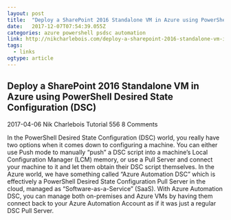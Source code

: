 ```yaml
---
layout: post 
title:  "Deploy a SharePoint 2016 Standalone VM in Azure using PowerShell Desired State Configuration (DSC) – Crawl, Walk, Run, Automate" 
date:   2017-12-07T07:54:39.055Z 
categories: azure powershell psdsc automation
link: http://nikcharlebois.com/deploy-a-sharepoint-2016-standalone-vm-in-azure-using-powershell-desired-state-configuration-dsc/ 
tags:
  - links
ogtype: article 
---
```


## Deploy a SharePoint 2016 Standalone VM in Azure using PowerShell Desired State Configuration (DSC)

2017-04-06  Nik Charlebois	 Tutorial  556 8 Comments

In the PowerShell Desired State Configuration (DSC) world, you really have two options when it comes down to configuring a machine. You can either use Push mode to manually “push” a DSC script into a machine’s Local Configuration Manager (LCM) memory, or use a Pull Server and connect your machine to it and let them obtain their DSC script themselves. In the Azure world, we have something called “Azure Automation DSC” which is effectively a PowerShell Desired State Configuration Pull Server in the cloud, managed as “Software-as-a-Service” (SaaS). With Azure Automation DSC, you can manage both on-premises and Azure VMs by having them connect back to your Azure Automation Account as if it was just a regular DSC Pull Server.